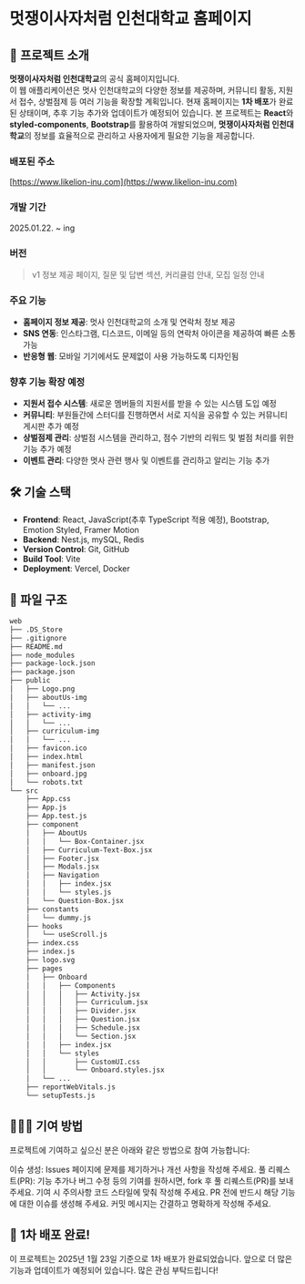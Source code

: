 # 멋쟁이사자처럼 인천대학교 홈페이지
## 🚀 프로젝트 소개
**멋쟁이사자처럼 인천대학교**의 공식 홈페이지입니다.   
이 웹 애플리케이션은 멋사 인천대학교의 다양한 정보를 제공하며, 커뮤니티 활동, 지원서 접수, 상벌점제 등 여러 기능을 확장할 계획입니다.
현재 홈페이지는 **1차 배포**가 완료된 상태이며, 추후 기능 추가와 업데이트가 예정되어 있습니다.
본 프로젝트는 **React**와 **styled-components**, **Bootstrap**를 활용하여 개발되었으며, **멋쟁이사자처럼 인천대학교**의 정보를 효율적으로 관리하고 사용자에게 필요한 기능을 제공합니다.

### 배포된 주소
[https://www.likelion-inu.com](https://www.likelion-inu.com)

### 개발 기간
2025.01.22. ~ ing

### 버전
> v1
> 정보 제공 페이지, 질문 및 답변 섹션, 커리큘럼 안내, 모집 일정 안내

### 주요 기능
- **홈페이지 정보 제공**: 멋사 인천대학교의 소개 및 연락처 정보 제공
- **SNS 연동**: 인스타그램, 디스코드, 이메일 등의 연락처 아이콘을 제공하여 빠른 소통 가능
- **반응형 웹**: 모바일 기기에서도 문제없이 사용 가능하도록 디자인됨

### 향후 기능 확장 예정
- **지원서 접수 시스템**: 새로운 멤버들의 지원서를 받을 수 있는 시스템 도입 예정
- **커뮤니티**: 부원들간에 스터디를 진행하면서 서로 지식을 공유할 수 있는 커뮤니티 게시판 추가 예정
- **상벌점제 관리**: 상벌점 시스템을 관리하고, 점수 기반의 리워드 및 벌점 처리를 위한 기능 추가 예정
- **이벤트 관리**: 다양한 멋사 관련 행사 및 이벤트를 관리하고 알리는 기능 추가

## 🛠 기술 스택
- **Frontend**: React, JavaScript(추후 TypeScript 적용 예정), Bootstrap, Emotion Styled, Framer Motion
- **Backend**: Nest.js, mySQL, Redis
- **Version Control**: Git, GitHub
- **Build Tool**: Vite
- **Deployment**: Vercel, Docker

## 📄 파일 구조
```bash
web
├── .DS_Store
├── .gitignore
├── README.md
├── node_modules
├── package-lock.json
├── package.json
├── public
│   ├── Logo.png
│   ├── aboutUs-img
│   │   └── ...
│   ├── activity-img
│   │   └── ...
│   ├── curriculum-img
│   │   └── ...
│   ├── favicon.ico
│   ├── index.html
│   ├── manifest.json
│   ├── onboard.jpg
│   └── robots.txt
└── src
    ├── App.css
    ├── App.js
    ├── App.test.js
    ├── component
    │   ├── AboutUs
    │   │   └── Box-Container.jsx
    │   ├── Curriculum-Text-Box.jsx
    │   ├── Footer.jsx
    │   ├── Modals.jsx
    │   ├── Navigation
    │   │   ├── index.jsx
    │   │   └── styles.js
    │   └── Question-Box.jsx
    ├── constants
    │   └── dummy.js
    ├── hooks
    │   └── useScroll.js
    ├── index.css
    ├── index.js
    ├── logo.svg
    ├── pages
    │   ├── Onboard
    │   │   ├── Components
    │   │   │   ├── Activity.jsx
    │   │   │   ├── Curriculum.jsx
    │   │   │   ├── Divider.jsx
    │   │   │   ├── Question.jsx
    │   │   │   ├── Schedule.jsx
    │   │   │   └── Section.jsx
    │   │   ├── index.jsx
    │   │   └── styles
    │   │       ├── CustomUI.css
    │   │       └── Onboard.styles.jsx
    │   └── ...
    ├── reportWebVitals.js
    └── setupTests.js
```
## 🧑‍🤝‍🧑 기여 방법
프로젝트에 기여하고 싶으신 분은 아래와 같은 방법으로 참여 가능합니다:

이슈 생성: Issues 페이지에 문제를 제기하거나 개선 사항을 작성해 주세요.
풀 리퀘스트(PR): 기능 추가나 버그 수정 등의 기여를 원하시면, fork 후 풀 리퀘스트(PR)를 보내 주세요.
기여 시 주의사항
코드 스타일에 맞춰 작성해 주세요.
PR 전에 반드시 해당 기능에 대한 이슈를 생성해 주세요.
커밋 메시지는 간결하고 명확하게 작성해 주세요.

## 🎉 1차 배포 완료!
이 프로젝트는 2025년 1월 23일 기준으로 1차 배포가 완료되었습니다. 앞으로 더 많은 기능과 업데이트가 예정되어 있습니다. 많은 관심 부탁드립니다!
